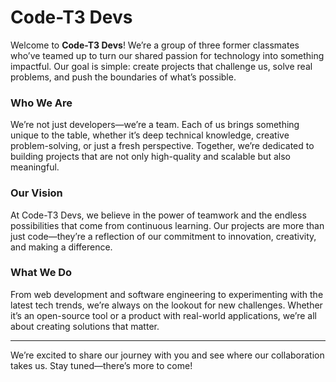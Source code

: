 # Code-T3 Devs

Welcome to **Code-T3 Devs**! We’re a group of three former classmates who’ve teamed up to turn our shared passion for technology into something impactful. Our goal is simple: create projects that challenge us, solve real problems, and push the boundaries of what’s possible.

### Who We Are
We’re not just developers—we’re a team. Each of us brings something unique to the table, whether it’s deep technical knowledge, creative problem-solving, or just a fresh perspective. Together, we’re dedicated to building projects that are not only high-quality and scalable but also meaningful.

### Our Vision
At Code-T3 Devs, we believe in the power of teamwork and the endless possibilities that come from continuous learning. Our projects are more than just code—they’re a reflection of our commitment to innovation, creativity, and making a difference.

### What We Do
From web development and software engineering to experimenting with the latest tech trends, we’re always on the lookout for new challenges. Whether it’s an open-source tool or a product with real-world applications, we’re all about creating solutions that matter.

---

We’re excited to share our journey with you and see where our collaboration takes us. Stay tuned—there’s more to come!
